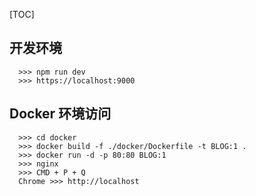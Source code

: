 [TOC]

## 开发环境

```
  >>> npm run dev
  >>> https://localhost:9000
```

## Docker 环境访问

```
  >>> cd docker
  >>> docker build -f ./docker/Dockerfile -t BLOG:1 .
  >>> docker run -d -p 80:80 BLOG:1
  >>> nginx
  >>> CMD + P + Q
  Chrome >>> http://localhost
```
